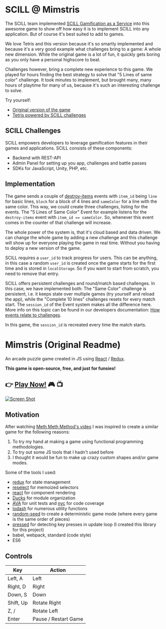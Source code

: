 # SCILL @ Mimstris

The SCILL team implemented [SCILL Gamification as a Service](https://www.scillgame.com) into this awesome game to show
off how easy it is to implement SCILL into any application. But of course it's best suited to add to games.

We love Tetris and this version because it's so smartly implemented and because it's a very good example what challenges
bring to a game: A whole new dimension. While the original game is a lot of fun, it quickly gets boring as you only have
a personal highscore to beat.

Challenges however, bring a complete new experience to this game. We played for hours finding the best strategy to solve
that "5 Lines of same color" challenge. It took minutes to implement, but brought many, many hours of playtime for many
of us, because it's such an interesting challenge to solve.

Try yourself: 
* [Original version of the game](https://mimstris.surge.sh) 
* [Tetris powered by SCILL challenges](https://mimstris.surge.sh) 

## SCILL Challenges

SCILL empowers developers to leverage gamification features in their games and applications. SCILL consists of these
components:

* Backend with REST-API
* Admin Panel for setting up you app, challenges and battle passes
* SDKs for JavaScript, Unity, PHP, etc.

## Implementation

The game sends a couple of [destroy-items](https://developers.scillgame.com/events.html#destroy-item) events with `item_id`
being `line` for basic lines, `block` for a block of 4 lines and `sameColor` for a line with the same color. This way,
we could create three challenges, listing for the events. The "5 Lines of Same Color" Event for example listens for the
`destroy-items` event with `item_id == sameColor`. So, whenever this event comes in the counter of that challenge will
increase.

The whole power of the system is, that it's cloud based and data driven. We can change the whole game by adding a new
challenge and this challenge will show up for everyone playing the game in real time. Without you having to deploy a 
new version of the game.

SCILL requires a `user_id` to track progress for users. This can be anything, in this case a random `user_id` is created
once the game starts for the first time and is stored in `localStorage`. So if you want to start from scratch, you need
to remove that entry. 

SCILL offers persistent challenges and round/match based challenges. In this case, we have implemented both: The "Same Color"
challenge is persistent, i.e. it keeps state over multiple games (try yourself and reload the app), while the "Complete
10 lines" challenges resets for every match start. The `session_id` of the Event system makes all the difference here.
More info on this topic can be found in our developers documentation: 
[How events relate to challenges](https://developers.scillgame.com/api/events.html#how-events-relate-to-challenges).

In this game, the `session_id` is recreated every time the match starts.

# Mimstris (Original Readme)

An arcade puzzle game created in JS using [React](https://facebook.github.io/react/) / [Redux](http://redux.js.org/).

**This game is open-source, free, and just for funsies!**

## 👉 [Play Now!](https://mimstris.surge.sh)  🎮 📺

[![Screen Shot](screenshot.gif)](htts://mimstris.surge.sh)

## Motivation
After watching [Meth Meth Method's video](https://www.youtube.com/watch?v=H2aW5V46khA) I was inspired to create a similar game for the following reasons:

  1. To try my hand at making a game using functional programming methodologies.
  1. To try out some JS tools that I hadn't used before
  1. I thought it would be fun to make up crazy custom shapes and/or game modes.

Some of the tools I used:

  - [redux](http://redux.js.org/) for state management
  - [reselect](https://github.com/reactjs/reselect) for memoized selectors
  - [react](https://facebook.github.io/react/) for component rendering
  - [Ducks](https://github.com/erikras/ducks-modular-redux) for module organization
  - [AVA](https://github.com/avajs/ava) for unit tests and [nyc](https://github.com/istanbuljs/nyc) for code coverage
  - [lodash](https://lodash.com/) for numerous utility functions
  - [random-seed](https://github.com/skratchdot/random-seed) to create a deterministic game mode (where every game is the same order of pieces)
  - [pressed](https://github.com/mimshwright/pressed.js) for detecting key presses in update loop (I created this library for this project)
  - babel, webpack, standard (code style)
  - ES6

## Controls

| Key   | Action |
| ----- | ------ |
| Left, A  | Left   |
| Right, D | Right  |
| Down, S  | Down   |
| Shift, Up    | Rotate Right |
| Z, /    | Rotate Left |
| Enter    | Pause / Restart Game |
